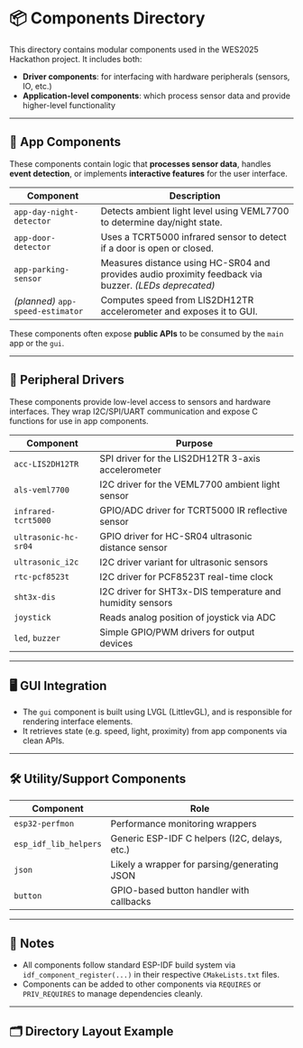 # 📦 Components Directory

This directory contains modular components used in the WES2025 Hackathon project. It includes both:

- **Driver components**: for interfacing with hardware peripherals (sensors, IO, etc.)
- **Application-level components**: which process sensor data and provide higher-level functionality

---

## 🧩 App Components

These components contain logic that **processes sensor data**, handles **event detection**, or implements **interactive features** for the user interface.

| Component                         | Description                                                                                           |
| --------------------------------- | ----------------------------------------------------------------------------------------------------- |
| `app-day-night-detector`          | Detects ambient light level using VEML7700 to determine day/night state.                              |
| `app-door-detector`               | Uses a TCRT5000 infrared sensor to detect if a door is open or closed.                                |
| `app-parking-sensor`              | Measures distance using HC-SR04 and provides audio proximity feedback via buzzer. _(LEDs deprecated)_ |
| _(planned)_ `app-speed-estimator` | Computes speed from LIS2DH12TR accelerometer and exposes it to GUI.                                   |

These components often expose **public APIs** to be consumed by the `main` app or the `gui`.

---

## 🔌 Peripheral Drivers

These components provide low-level access to sensors and hardware interfaces. They wrap I2C/SPI/UART communication and expose C functions for use in app components.

| Component            | Purpose                                                   |
| -------------------- | --------------------------------------------------------- |
| `acc-LIS2DH12TR`     | SPI driver for the LIS2DH12TR 3-axis accelerometer        |
| `als-veml7700`       | I2C driver for the VEML7700 ambient light sensor          |
| `infrared-tcrt5000`  | GPIO/ADC driver for TCRT5000 IR reflective sensor         |
| `ultrasonic-hc-sr04` | GPIO driver for HC-SR04 ultrasonic distance sensor        |
| `ultrasonic_i2c`     | I2C driver variant for ultrasonic sensors                 |
| `rtc-pcf8523t`       | I2C driver for PCF8523T real-time clock                   |
| `sht3x-dis`          | I2C driver for SHT3x-DIS temperature and humidity sensors |
| `joystick`           | Reads analog position of joystick via ADC                 |
| `led`, `buzzer`      | Simple GPIO/PWM drivers for output devices                |

---

## 🖥 GUI Integration

- The `gui` component is built using LVGL (LittlevGL), and is responsible for rendering interface elements.
- It retrieves state (e.g. speed, light, proximity) from app components via clean APIs.

---

## 🛠 Utility/Support Components

| Component             | Role                                          |
| --------------------- | --------------------------------------------- |
| `esp32-perfmon`       | Performance monitoring wrappers               |
| `esp_idf_lib_helpers` | Generic ESP-IDF C helpers (I2C, delays, etc.) |
| `json`                | Likely a wrapper for parsing/generating JSON  |
| `button`              | GPIO-based button handler with callbacks      |

---

## 🚧 Notes

- All components follow standard ESP-IDF build system via `idf_component_register(...)` in their respective `CMakeLists.txt` files.
- Components can be added to other components via `REQUIRES` or `PRIV_REQUIRES` to manage dependencies cleanly.

---

## 🗂 Directory Layout Example
